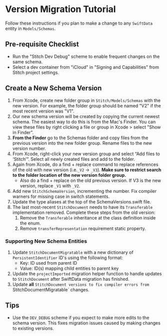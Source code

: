 #  Version Migration Tutorial

Follow these instructions if you plan to make a change to any `SwiftData` entity in `Models/Schemas`.

## Pre-requisite Checklist
* Run the "Stitch Dev Debug" scheme to enable frequent changes on the same schema.
* Select a dev container from "iCloud" in "Signing and Capabilities" from Stitch project settings.


## Create a New Schema Version
1. From Xcode, create new folder group in `Stitch/Models/Schemas` with the new version. For example, the folder group should be named "V2" if the most recent version was "V1".
2. Our new schema version will be created by copying the current newest schema. The easiest way to do this is from the Mac's Finder. You can view these files by right clicking a file or group in Xcode > select "Show in Finder".
3. **From the Finder** go to the Schemas folder and copy files from the previous version into the new folder group. Rename files to the new version number.
4. From Xcode, right-click your new version group and select “Add files to ‘Stitch’”. Select all newly created files and add to the folder.
5. Again from Xcode, do a find + replace command to replace references of the old with new version (i.e.`_V2` -> `_V3`). **Make sure to restrict search to the folder location of the new version folder group.**
    * Also do a find + replace on the old previous version. If V3 is the new version, replace `_V1` with `_V2`.
6. Add new `StitchSchemaVersion`, incrementing the number. Fix compiler warners for missing case in switch statements.
7. Update the type aliases at the top of the SchemaVersions.swift file.
8. The last most-recent `StitchDocument` needs to have its `Transferable` implementation removed. Complete these steps from the old version:
    1. Remove the `Transferable` inheritance at the class definition inside the enum. 
    2. Remove `transferRepresentation` requirement static property.
    
### Supporting New Schema Entities
1. Update `StitchDocumentMigratable` with a new dictionary of `PersistentIdentifier` ID's using the following format:
    * Key: ID used from parent ID
    * Value: ID(s) mapping child entities to parent key
2. Update the `projectImported` migration helper function to handle updates to `StitchDocument` after SwiftData migration has finished.
3. Update **all** `StitchDocument versions to fix compiler errors from `StitchDocumentMigratable` changes.

## Tips
* Use the `DEV_DEBUG` scheme if you expect to make more edits to the schema version. This fixes migration issues caused by making changes to existing versions.
